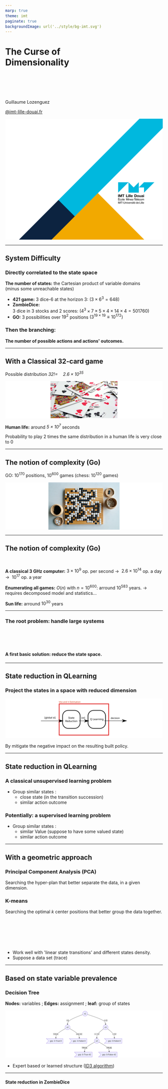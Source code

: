 ```yaml
---
marp: true
theme: imt
paginate: true
backgroundImage: url('../style/bg-imt.svg')
---
```


# The Curse of<br />Dimensionality

<br />
<br />
<br />
<br />

Guillaume Lozenguez

[@imt-lille-douai.fr](mailto:guillaume.lozenguez@imt-lille-douai.fr)

![bg](../style/bg-tittle.svg)


---

## System Difficulty

### Directly correlated to the state space

**The number of states:** the Cartesian product of variable domains <br /> (minus some unreachable states)

- **421 game:** $3$ dice-$6$ at the horizon $3$: $\left( 3 \times 6^3 = 648 \right)$
- **ZombieDice:** <br />$3$ dice in $3$ stocks and $2$ scores: $\left( 4^3\times7\times5\times4\times14\times4 = 501 760\right)$
- **GO:** $3$ possibilities over $19^2$ positions $\left( 3^{19\times19} \equiv 10^{172} \right)$

### Then the branching:

**The number of possible actions and actions' outcomes.**

---

## With a Classical 32-card game

Possible distribution *$32!= \quad 2.6 \times 10^{35}$*

![](../figs/32cartes.svg)

**Human life:** around *$5 \times 10^{7}$* seconds

Probability to play 2 times the same distribution in a human life is very close to 0

---

## The notion of complexity (Go)

GO: $10^{170}$ positions, $10^{600}$ games (chess: $10^{120}$ games)

![](../figs/jeugo.svg)

---

## The notion of complexity (Go)

<br />

**A classical $3$ GHz computer:** $3\times10^9$ op. per second
$\rightarrow$ $~ 2.6 \times 10^{14}$ op. a day $\rightarrow$ $~ 10^{17}$ op. a year

**Enumerating all games:** $O(n)$ with $n=10^{600}$: arround $10^{583}$ years.
$\rightarrow$ requires decomposed model and statistics...

**Sun life:** arround $10^{30}$ years

---

### The root problem: handle large systems

<br />
<br />
<br />

#### A first basic solution: reduce the state space.

---
## State reduction in QLearning

### Project the states in a space with reduced dimension

![](../figs/qlearning-arch.svg)

By mitigate the negative impact on the resulting built policy.

---
## State reduction in QLearning

### A classical unsupervised learning problem

- Group similar states :
  * close state (in the transition succession)
  * similar action outcome

### Potentially: a supervised learning problem

- Group similar states :
  * similar Value (suppose to have some valued state)
  * similar action outcome

---

## With a geometric approach

### Principal Component Analysis (PCA)

Searching the hyper-plan that better separate the data, in a given dimension.

### K-means

Searching the optimal *k* center positions that better group the data together.

<br />
<br />
<br />
<br />
<br />

- Work well with 'linear state transitions' and different states density.
- Suppose a data set (trace)

---

## Based on state variable prevalence

### Decision Tree

**Nodes:** variables ; **Edges:** assignment ; **leaf:** group of states

![](../figs/decision-tree-grp.svg)

- Expert based or learned structure ([ID3 algorithm](https://en.wikipedia.org/wiki/ID3_algorithm))

---

#### State reduction in ZombieDice

